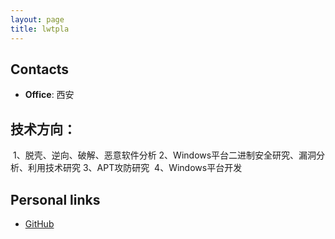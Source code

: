 ```yaml
---
layout: page
title: lwtpla
---
```



## Contacts

- **Office**: 西安

## 技术方向：
  1、脱壳、逆向、破解、恶意软件分析
  2、Windows平台二进制安全研究、漏洞分析、利用技术研究
  3、APT攻防研究
  4、Windows平台开发

## Personal links
- [GitHub](https://github.com/lwtpla)
